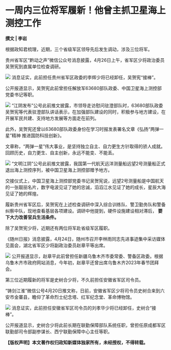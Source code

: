 # 一周内三位将军履新！他曾主抓卫星海上测控工作

**撰文 | 李岩**

根据政知君梳理，近期，三个省级军区领导先后发生调动，涉及三位将军。

贵州省军区“黔动之声”微信公众号消息披露，4月26日上午，省军区少将政治委员吴贺宪到直属单位检查调研。

![](https://inews.gtimg.com/news_bt/OS0vgMk1QYe73I6xPsMTOtH7KFf4qnhvUvXaZ4HY2SUbYAA/1000)
消息证实，此前担任贵州省军区政委的李辉少将已经卸任，吴贺宪“接棒”。

公开报道显示，吴贺宪此前曾担任解放军63680部队政委、中国卫星海上测控部党委书记等职。

![](https://inews.gtimg.com/news_bt/OsWjD3LslDX_L2yV7jP4rkVonZwjL6StE5gqWt56YGIAQAA/1000)
“江阴发布”公号此前推文披露，市领导走访慰问驻澄部队时，63680部队政委吴贺宪等代表驻澄部队讲话表示，在加强部队建设的同时，积极参与地方建设，在开展军民共建、支持地方发展等方面走在前列。

此外，吴贺宪还曾以63680部队政委身份在学习时报发表署名文章《弘扬“两弹一星”精神 推进国防科技创新》。

文章称，“两弹一星”伟大事业，是坚持独立自主、自力更生方针取得的骄人成就。回顾历史，自力更生、自主创新，永远不能变、不能丢。

![](https://inews.gtimg.com/news_bt/OuMl438ewZnvG1xtjaNWNWkfzP9MnBrGnGO7ijzhwW1ZYAA/1000)
“文明江阴”公号此前推文披露，我国第一代航天远洋测量船远望2号测量船正式退出海上测控序列，被中国卫星海上测控部赠予地方。

交接仪式上，中国卫星海上测控部党委书记吴贺宪说，远望2号测量船是中国航天的一张靓丽名片，数字电波见证了她的忠诚，滔滔江水见证了她的成长，星辰大海见证了她的辉煌。

履新贵州省军区后，吴贺宪在上述检查调研中深入综合训练队、警卫勤务队和警备纠察中队，现地查看基层各项建设。调研中他提到，硬件设施建设相对滞后，
**要下大力改善官兵生活条件。**

除了吴贺宪少将，近期还有两位将军赴省级军区履职。

《随州日报》消息披露，4月24日，随州市召开李林雨同志先进事迹集中采访媒体见面会，湖北省军区少将副政治委员赵章平等出席。

![](https://inews.gtimg.com/news_bt/OgUEsLog3uihfllubAyrfqGhcWblOODAi0DL8YdEeZq-4AA/1000)
公开报道显示，赵章平此前曾担任新疆乌鲁木齐市委常委、警备区政委。根据乌鲁木齐市政府网站消息，今年初，赵章平还曾出席乌鲁木齐2023年春节团拜会。

第三位近期履新的将军是史树合少将，不久前担任安徽省军区司令员。

“铸剑江淮”微信公号4月20日推文称，日前，安徽省军区少将司令员史树合来到六安市金寨县，瞻仰了革命烈士纪念塔、红军纪念堂、革命博物馆。

![](https://inews.gtimg.com/news_bt/OYBvZSwVEx30boeCzYN2AQodJTzX7CY4ugF7edpViAm7IAA/1000)
消息证实，此前担任安徽省军区司令员的刘孝华少将已经卸任，史树合“接棒”。

公开报道显示，史树合少将此前长期在联勤保障部队系统任职，曾担任原成都军区联勤部司令部副参谋长、西宁联勤保障中心主任等职。

**【版权声明】本文著作权归政知新媒体独家所有，未经授权，不得转载。**


